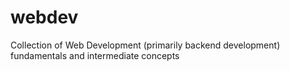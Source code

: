 # webdev
Collection of Web Development (primarily backend development) fundamentals and intermediate concepts

